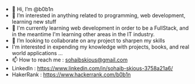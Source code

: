 - 👋 Hi, I’m @b0b1n
- 👀 I’m interested in anything related to programming, web development, learning new stuff
- 🌱 I'm currently learning web development in order to be a FullStack, and in the meantime I'm learning other areas in the IT industry.
- 💞️ I’m looking to collaborate on any project to sharpen my skills 
- I'm interested in expending my knowledge with projects, books, and real world applications ...
- 📫 How to reach me : sohaibskious@gmail.com
- LinkedIn : https://www.linkedin.com/in/sohaib-skious-3758a21a6/
- HakerRank : https://www.hackerrank.com/b0b1n

<!---
b0b1n/b0b1n is a ✨ special ✨ repository because its `README.md` (this file) appears on your GitHub profile.
You can click the Preview link to take a look at your changes.
--->
